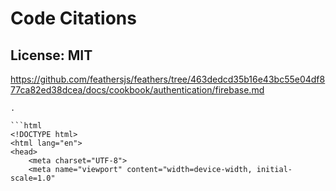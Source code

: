 # Code Citations

## License: MIT
https://github.com/feathersjs/feathers/tree/463dedcd35b16e43bc55e04df877ca82ed38dcea/docs/cookbook/authentication/firebase.md

```
.

```html
<!DOCTYPE html>
<html lang="en">
<head>
    <meta charset="UTF-8">
    <meta name="viewport" content="width=device-width, initial-scale=1.0"
```